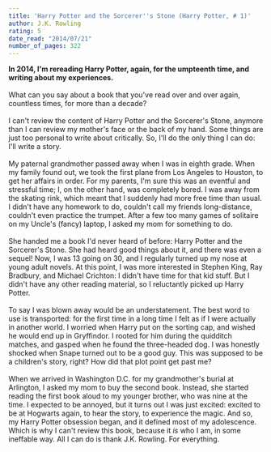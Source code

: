 ```yaml
---
title: 'Harry Potter and the Sorcerer''s Stone (Harry Potter, # 1)'
author: J.K. Rowling
rating: 5
date_read: "2014/07/21"
number_of_pages: 322
---
```


<b>In 2014, I'm rereading Harry Potter, again, for the umpteenth time, and writing about my experiences.</b><br/><br/>What can you say about a book that you've read over and over again, countless times, for more than a decade?<br/><br/>I can't review the content of Harry Potter and the Sorcerer's Stone, anymore than I can review my mother's face or the back of my hand. Some things are just too personal to write about critically. So, I'll do the only thing I can do: I'll write a story.<br/><br/>My paternal grandmother passed away when I was in eighth grade. When my family found out, we took the first plane from Los Angeles to Houston, to get her affairs in order. For my parents, I'm sure this was an eventful and stressful time; I, on the other hand, was completely bored. I was away from the skating rink, which meant that I suddenly had more free time than usual. I didn't have any homework to do, couldn't call my friends long-distance, couldn't even practice the trumpet. After a few too many games of solitaire on my Uncle's (fancy) laptop, I asked my mom for something to do.<br/><br/>She handed me a book I'd never heard of before: Harry Potter and the Sorcerer's Stone. She had heard good things about it, and there was even a sequel! Now, I was 13 going on 30, and I regularly turned up my nose at young adult novels. At this point, I was more interested in Stephen King, Ray Bradbury, and Michael Crichton: I didn't have time for that kid stuff. But I didn't have any other reading material, so I reluctantly picked up Harry Potter.<br/><br/>To say I was blown away would be an understatement. The best word to use is transported: for the first time in a long time I felt as if I were actually in another world. I worried when Harry put on the sorting cap, and wished he would end up in Gryffindor. I rooted for him during the quidditch matches, and gasped when he found the three-headed dog. I was honestly shocked when <spoiler>Snape turned out to be a good guy. This was supposed to be a children's story, right? How did that plot point get past me?</spoiler><br/><br/>When we arrived in Washington D.C. for my grandmother's burial at Arlington, I asked my mom to buy the second book. Instead, she started reading the first book aloud to my younger brother, who was nine at the time. I expected to be annoyed, but it turns out I was just excited: excited to be at Hogwarts again, to hear the story, to experience the magic. And so, my Harry Potter obsession began, and it defined most of my adolescence. Which is why I can't review this book, because it <i>is</i> who I am, in some ineffable way. All I can do is thank J.K. Rowling. For everything.